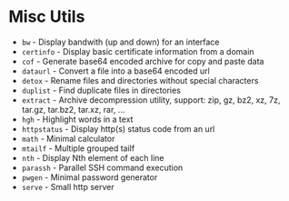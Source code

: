 # Misc Utils

* `bw` - Display bandwith (up and down) for an interface
* `certinfo` - Display basic certificate information from a domain
* `cof` - Generate base64 encoded archive for copy and paste data
* `dataurl` - Convert a file into a base64 encoded url
* `detox` - Rename files and directories without special characters
* `duplist` - Find duplicate files in directories
* `extract` - Archive decompression utility, support: zip, gz, bz2, xz, 7z, tar.gz, tar.bz2, tar.xz, rar, ...
* `hgh` - Highlight words in a text
* `httpstatus` - Display http(s) status code from an url
* `math` - Minimal calculator
* `mtailf` - Multiple grouped tailf
* `nth` - Display Nth element of each line
* `parassh` - Parallel SSH command execution
* `pwgen` - Minimal password generator
* `serve` - Small http server


